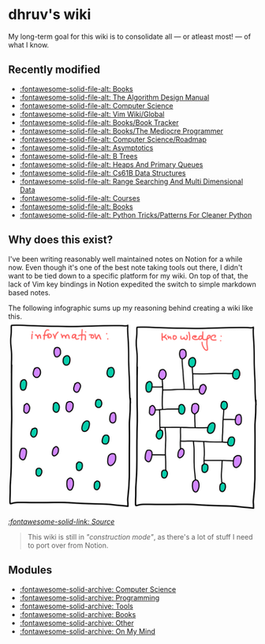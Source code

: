 dhruv's wiki
===

My long-term goal for this wiki is to consolidate all — or atleast most! — of what I know.

Recently modified
---

<!--
RECENTLYMODIFIEDBEGIN
-->

- [:fontawesome-solid-file-alt: Books](computer-science/books/index.md)
- [:fontawesome-solid-file-alt: The Algorithm Design Manual](computer-science/books/the-algorithm-design-manual/index.md)
- [:fontawesome-solid-file-alt: Computer Science](computer-science/index.md)
- [:fontawesome-solid-file-alt: Vim Wiki/Global](tools/programming/vim/vim-wiki/02_global.md)
- [:fontawesome-solid-file-alt: Books/Book Tracker](books/00-book-tracker.md)
- [:fontawesome-solid-file-alt: Books/The Mediocre Programmer](books/01-the-mediocre-programmer.md)
- [:fontawesome-solid-file-alt: Computer Science/Roadmap](computer-science/01-roadmap.md)
- [:fontawesome-solid-file-alt: Asymptotics](computer-science/courses/cs61b-data-structures/asymptotics/index.md)
- [:fontawesome-solid-file-alt: B Trees](computer-science/courses/cs61b-data-structures/b-trees/index.md)
- [:fontawesome-solid-file-alt: Heaps And Primary Queues](computer-science/courses/cs61b-data-structures/heaps-and-primary-queues/index.md)
- [:fontawesome-solid-file-alt: Cs61B Data Structures](computer-science/courses/cs61b-data-structures/index.md)
- [:fontawesome-solid-file-alt: Range Searching And Multi Dimensional Data](computer-science/courses/cs61b-data-structures/range-searching-and-multi-dimensional-data/index.md)
- [:fontawesome-solid-file-alt: Courses](computer-science/courses/index.md)
- [:fontawesome-solid-file-alt: Books](programming/python/books/index.md)
- [:fontawesome-solid-file-alt: Python Tricks/Patterns For Cleaner Python](programming/python/books/python-tricks/01-patterns-for-cleaner-python.md)

<!--
RECENTLYMODIFIEDEND
-->


Why does this exist?
---

I've been writing reasonably well maintained notes on Notion for a while now. Even though it's one of the best note taking tools out there, I didn't want to be tied down to a specific platform for my wiki. On top of that, the lack of Vim key bindings in Notion expedited the switch to simple markdown based notes.

The following infographic sums up my reasoning behind creating a wiki like this.
<img src="assets/images/information-vs-knowledge.png" alt="information-vs-knowledge" class="responsive">

*[:fontawesome-solid-link: Source](https://www.gapingvoid.com/blog/2014/01/22/information-vs-knowledge/)*

> This wiki is still in *"construction mode"*, as there's a lot of stuff I need to port over from Notion.

Modules
---

- [:fontawesome-solid-archive: Computer Science](./computer-science/index.md)
- [:fontawesome-solid-archive: Programming](./programming/index.md)
- [:fontawesome-solid-archive: Tools](./tools/index.md)
- [:fontawesome-solid-archive: Books](books/index.md)
- [:fontawesome-solid-archive: Other](other/index.md)
- [:fontawesome-solid-archive: On My Mind](on-my-mind/index.md)
